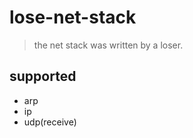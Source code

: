 # lose-net-stack

> the net stack was written by a loser.

## supported

- arp
- ip
- udp(receive)

